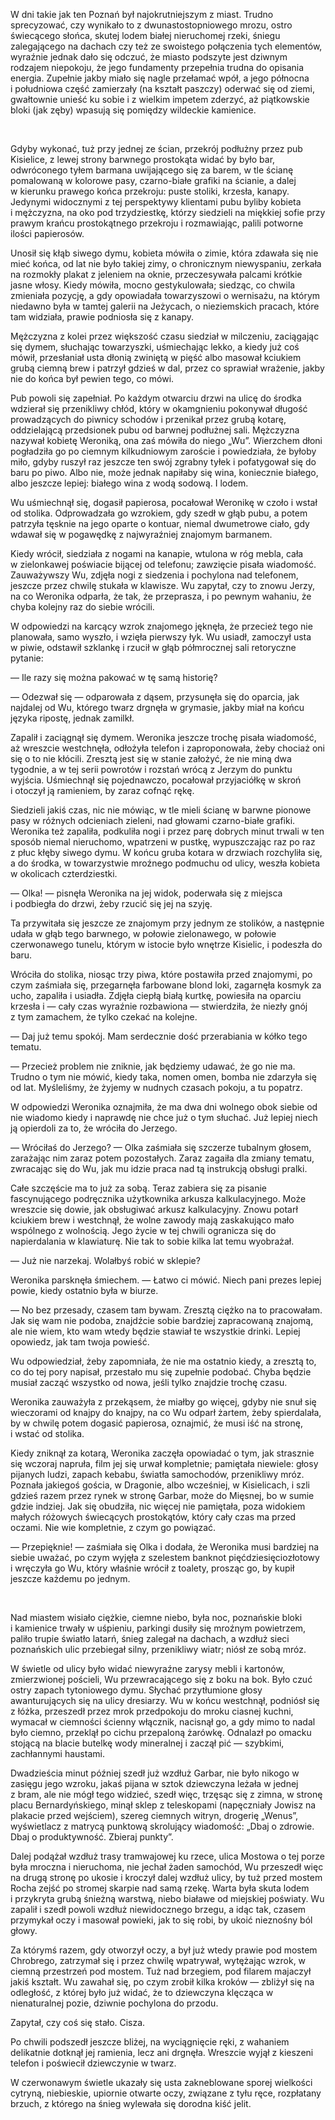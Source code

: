 W dni takie jak ten Poznań był najokrutniejszym z miast. Trudno sprecyzować, czy wynikało to z dwunastostopniowego mrozu, ostro świecącego słońca, skutej lodem białej nieruchomej rzeki, śniegu zalegającego na dachach czy też ze swoistego połączenia tych elementów, wyraźnie jednak dało się odczuć, że miasto podszyte jest dziwnym rodzajem niepokoju, że jego fundamenty przepełnia trudna do opisania energia. Zupełnie jakby miało się nagle przełamać wpół, a jego północna i południowa część zamierzały (na kształt paszczy) oderwać się od ziemi, gwałtownie unieść ku sobie i z wielkim impetem zderzyć, aż piątkowskie bloki (jak zęby) wpasują się pomiędzy wildeckie kamienice.

<br/>

Gdyby wykonać, tuż przy jednej ze ścian, przekrój podłużny przez pub Kisielice, z lewej strony barwnego prostokąta widać by było bar, odwróconego tyłem barmana uwijającego się za barem, w tle ścianę pomalowaną w kolorowe pasy, czarno-białe grafiki na ścianie, a dalej w kierunku prawego końca przekroju: puste stoliki, krzesła, kanapy. Jedynymi widocznymi z tej perspektywy klientami pubu byliby kobieta i mężczyzna, na oko pod trzydziestkę, którzy siedzieli na miękkiej sofie przy prawym krańcu prostokątnego przekroju i rozmawiając, palili potworne ilości papierosów.

Unosił się kłąb siwego dymu, kobieta mówiła o zimie, która zdawała się nie mieć końca, od lat nie było takiej zimy, o chronicznym niewyspaniu, zerkała na rozmokły plakat z jeleniem na oknie, przeczesywała palcami krótkie jasne włosy. Kiedy mówiła, mocno gestykulowała; siedząc, co chwila zmieniała pozycję, a gdy opowiadała towarzyszowi o wernisażu, na którym niedawno była w tamtej galerii na Jeżycach, o nieziemskich pracach, które tam widziała, prawie podniosła się z kanapy.

Mężczyzna z kolei przez większość czasu siedział w milczeniu, zaciągając się dymem, słuchając towarzyszki, uśmiechając lekko, a kiedy już coś mówił, przesłaniał usta dłonią zwiniętą w pięść albo masował kciukiem grubą ciemną brew i patrzył gdzieś w dal, przez co sprawiał wrażenie, jakby nie do końca był pewien tego, co mówi.

Pub powoli się zapełniał. Po każdym otwarciu drzwi na ulicę do środka wdzierał się przenikliwy chłód, który w okamgnieniu pokonywał długość prowadzących do piwnicy schodów i przenikał przez grubą kotarę, oddzielającą przedsionek pubu od barwnej podłużnej sali. Mężczyzna nazywał kobietę Weroniką, ona zaś mówiła do niego „Wu”. Wierzchem dłoni pogładziła go po ciemnym kilkudniowym zaroście i powiedziała, że byłoby miło, gdyby ruszył raz jeszcze ten swój zgrabny tyłek i pofatygował się do baru po piwo. Albo nie, może jednak napiłaby się wina, koniecznie białego, albo jeszcze lepiej: białego wina z wodą sodową. I lodem.

Wu uśmiechnął się, dogasił papierosa, pocałował Weronikę w czoło i wstał od stolika. Odprowadzała go wzrokiem, gdy szedł w głąb pubu, a potem patrzyła tęsknie na jego oparte o kontuar, niemal dwumetrowe ciało, gdy wdawał się w pogawędkę z najwyraźniej znajomym barmanem.

Kiedy wrócił, siedziała z nogami na kanapie, wtulona w róg mebla, cała w zielonkawej poświacie bijącej od telefonu; zawzięcie pisała wiadomość. Zauważywszy Wu, zdjęła nogi z siedzenia i pochylona nad telefonem, jeszcze przez chwilę stukała w klawisze. Wu zapytał, czy to znowu Jerzy, na co Weronika odparła, że tak, że przeprasza, i po pewnym wahaniu, że chyba kolejny raz do siebie wrócili.

W odpowiedzi na karcący wzrok znajomego jęknęła, że przecież tego nie planowała, samo wyszło, i wzięła pierwszy łyk. Wu usiadł, zamoczył usta w piwie, odstawił szklankę i rzucił w głąb półmrocznej sali retoryczne pytanie:

— Ile razy się można pakować w tę samą historię?

— Odezwał się — odparowała z dąsem, przysunęła się do oparcia, jak najdalej od Wu, którego twarz drgnęła w grymasie, jakby miał na końcu języka ripostę, jednak zamilkł.

Zapalił i zaciągnął się dymem. Weronika jeszcze trochę pisała wiadomość, aż wreszcie westchnęła, odłożyła telefon i zaproponowała, żeby chociaż oni się o to nie kłócili. Zresztą jest się w stanie założyć, że nie miną dwa tygodnie, a w tej serii powrotów i rozstań wrócą z Jerzym do punktu wyjścia. Uśmiechnął się pojednawczo, pocałował przyjaciółkę w skroń i otoczył ją ramieniem, by zaraz cofnąć rękę.

Siedzieli jakiś czas, nic nie mówiąc, w tle mieli ścianę w barwne pionowe pasy w różnych odcieniach zieleni, nad głowami czarno-białe grafiki. Weronika też zapaliła, podkuliła nogi i przez parę dobrych minut trwali w ten sposób niemal nieruchomo, wpatrzeni w pustkę, wypuszczając raz po raz z płuc kłęby siwego dymu. W końcu gruba kotara w drzwiach rozchyliła się, a do środka, w towarzystwie mroźnego podmuchu od ulicy, weszła kobieta w okolicach czterdziestki.

— Olka! — pisnęła Weronika na jej widok, poderwała się z miejsca i podbiegła do drzwi, żeby rzucić się jej na szyję.

Ta przywitała się jeszcze ze znajomym przy jednym ze stolików, a następnie udała w głąb tego barwnego, w połowie zielonawego, w połowie czerwonawego tunelu, którym w istocie było wnętrze Kisielic, i podeszła do baru.

Wróciła do stolika, niosąc trzy piwa, które postawiła przed znajomymi, po czym zaśmiała się, przegarnęła farbowane blond loki, zagarnęła kosmyk za ucho, zapaliła i usiadła. Zdjęła ciepłą białą kurtkę, powiesiła na oparciu krzesła i — cały czas wyraźnie rozbawiona — stwierdziła, że niezły gnój z tym zamachem, że tylko czekać na kolejne.

— Daj już temu spokój. Mam serdecznie dość przerabiania w kółko tego tematu.

— Przecież problem nie zniknie, jak będziemy udawać, że go nie ma. Trudno o tym nie mówić, kiedy taka, nomen omen, bomba nie zdarzyła się od lat. Myśleliśmy, że żyjemy w nudnych czasach pokoju, a tu popatrz.

W odpowiedzi Weronika oznajmiła, że ma dwa dni wolnego obok siebie od nie wiadomo kiedy i naprawdę nie chce już o tym słuchać. Już lepiej niech ją opierdoli za to, że wróciła do Jerzego.

— Wróciłaś do Jerzego? — Olka zaśmiała się szczerze tubalnym głosem, zarażając nim zaraz potem pozostałych. Zaraz zagaiła dla zmiany tematu, zwracając się do Wu, jak mu idzie praca nad tą instrukcją obsługi pralki.

Całe szczęście ma to już za sobą. Teraz zabiera się za pisanie fascynującego podręcznika użytkownika arkusza kalkulacyjnego. Może wreszcie się dowie, jak obsługiwać arkusz kalkulacyjny. Znowu potarł kciukiem brew i westchnął, że wolne zawody mają zaskakująco mało wspólnego z wolnością. Jego życie w tej chwili ogranicza się do napierdalania w klawiaturę. Nie tak to sobie kilka lat temu wyobrażał.

— Już nie narzekaj. Wolałbyś robić w sklepie?

Weronika parsknęła śmiechem. — Łatwo ci mówić. Niech pani prezes lepiej powie, kiedy ostatnio była w biurze.

— No bez przesady, czasem tam bywam. Zresztą ciężko na to pracowałam. Jak się wam nie podoba, znajdźcie sobie bardziej zapracowaną znajomą, ale nie wiem, kto wam wtedy będzie stawiał te wszystkie drinki. Lepiej opowiedz, jak tam twoja powieść.

Wu odpowiedział, żeby zapomniała, że nie ma ostatnio kiedy, a zresztą to, co do tej pory napisał, przestało mu się zupełnie podobać. Chyba będzie musiał zacząć wszystko od nowa, jeśli tylko znajdzie trochę czasu.

Weronika zauważyła z przekąsem, że miałby go więcej, gdyby nie snuł się wieczorami od knajpy do knajpy, na co Wu odparł żartem, żeby spierdalała, by w chwilę potem dogasić papierosa, oznajmić, że musi iść na stronę, i wstać od stolika.

Kiedy zniknął za kotarą, Weronika zaczęła opowiadać o tym, jak strasznie się wczoraj napruła, film jej się urwał kompletnie; pamiętała niewiele: głosy pijanych ludzi, zapach kebabu, światła samochodów, przenikliwy mróz. Poznała jakiegoś gościa, w Dragonie, albo wcześniej, w Kisielicach, i szli gdzieś razem przez rynek w stronę Garbar, może do Mięsnej, bo w sumie gdzie indziej. Jak się obudziła, nic więcej nie pamiętała, poza widokiem małych różowych świecących prostokątów, który cały czas ma przed oczami. Nie wie kompletnie, z czym go powiązać.

— Przepięknie! — zaśmiała się Olka i dodała, że Weronika musi bardziej na siebie uważać, po czym wyjęła z szelestem banknot pięćdziesięciozłotowy i wręczyła go Wu, który właśnie wrócił z toalety, prosząc go, by kupił jeszcze każdemu po jednym.

<br>

Nad miastem wisiało ciężkie, ciemne niebo, była noc, poznańskie bloki i kamienice trwały w uśpieniu, parkingi dusiły się mroźnym powietrzem, paliło trupie światło latarń, śnieg zalegał na dachach, a wzdłuż sieci poznańskich ulic przebiegał silny, przenikliwy wiatr; niósł ze sobą mróz.

W świetle od ulicy było widać niewyraźne zarysy mebli i kartonów, zmierzwionej pościeli, Wu przewracającego się z boku na bok. Było czuć ostry zapach tytoniowego dymu. Słychać przytłumione głosy awanturujących się na ulicy dresiarzy. Wu w końcu westchnął, podniósł się z łóżka, przeszedł przez mrok przedpokoju do mroku ciasnej kuchni, wymacał w ciemności ścienny włącznik, nacisnął go, a gdy mimo to nadal było ciemno, przeklął po cichu przepaloną żarówkę. Odnalazł po omacku stojącą na blacie butelkę wody mineralnej i zaczął pić — szybkimi, zachłannymi haustami.

Dwadzieścia minut później szedł już wzdłuż Garbar, nie było nikogo w zasięgu jego wzroku, jakaś pijana w sztok dziewczyna leżała w jednej z bram, ale nie mógł tego widzieć, szedł więc, trzęsąc się z zimna, w stronę placu Bernardyńskiego, minął sklep z teleskopami (napęczniały Jowisz na plakacie przed wejściem), szereg ciemnych witryn, drogerię „Wenus”, wyświetlacz z matrycą punktową skrolujący wiadomość: „Dbaj o zdrowie. Dbaj o produktywność. Zbieraj punkty”.

Dalej podążał wzdłuż trasy tramwajowej ku rzece, ulica Mostowa o tej porze była mroczna i nieruchoma, nie jechał żaden samochód, Wu przeszedł więc na drugą stronę po ukosie i kroczył dalej wzdłuż ulicy, by tuż przed mostem Rocha zejść po stromej skarpie nad samą rzekę. Warta była skuta lodem i przykryta grubą śnieżną warstwą, niebo białawe od miejskiej poświaty. Wu zapalił i szedł powoli wzdłuż niewidocznego brzegu, a idąc tak, czasem przymykał oczy i masował powieki, jak to się robi, by ukoić nieznośny ból głowy.

Za którymś razem, gdy otworzył oczy, a był już wtedy prawie pod mostem Chrobrego, zatrzymał się i przez chwilę wpatrywał, wytężając wzrok, w ciemną przestrzeń pod mostem. Tuż nad brzegiem, pod filarem majaczył jakiś kształt. Wu zawahał się, po czym zrobił kilka kroków — zbliżył się na odległość, z której było już widać, że to dziewczyna klęcząca w nienaturalnej pozie, dziwnie pochylona do przodu.

Zapytał, czy coś się stało. Cisza.

Po chwili podszedł jeszcze bliżej, na wyciągnięcie ręki, z wahaniem delikatnie dotknął jej ramienia, lecz ani drgnęła. Wreszcie wyjął z kieszeni telefon i poświecił dziewczynie w twarz.

W czerwonawym świetle ukazały się usta zakneblowane sporej wielkości cytryną, niebieskie, upiornie otwarte oczy, związane z tyłu ręce, rozpłatany brzuch, z którego na śnieg wylewała się dorodna kiść jelit.